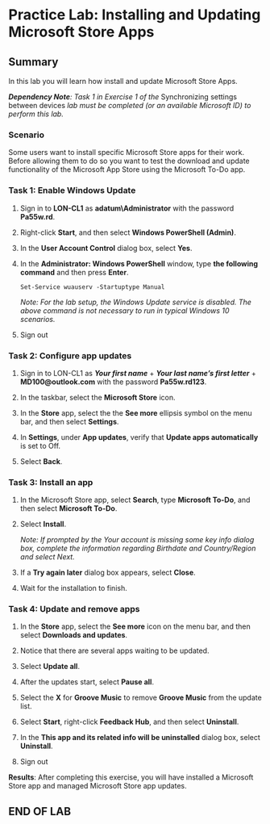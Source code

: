 # Practice Lab: Installing and Updating Microsoft Store Apps

## Summary

In this lab you will learn how install and update Microsoft Store Apps.

_**Dependency Note**: Task 1 in Exercise 1 of the_ Synchronizing settings between devices _lab must be completed (or an
available Microsoft ID) to perform this lab._

### Scenario

Some users want to install specific Microsoft Store apps for their work. Before
allowing them to do so you want to test the download and update functionality of
the Microsoft App Store using the Microsoft To-Do app.

### Task 1: Enable Windows Update

1. Sign in to **LON-CL1** as **adatum\\Administrator** with the password
    **Pa55w.rd**.

1. Right-click **Start**, and then select **Windows PowerShell (Admin)**.

1. In the **User Account Control** dialog box, select **Yes**.

1. In the **Administrator: Windows PowerShell** window, type **the following
    command** and then press **Enter**.

   ```pwsh
   Set-Service wuauserv -Startuptype Manual
   ```

    *Note: For the lab setup, the Windows Update service is disabled. The above command is not necessary to run in typical Windows 10 scenarios.*

1. Sign out

### Task 2: Configure app updates

1. Sign in to LON-CL1 as **_Your first name_** + **_Your last name’s first letter_** + **MD100\@outlook.com** with the password **Pa55w.rd123**.

1. In the taskbar, select the **Microsoft Store** icon.

1. In the **Store** app, select the the **See more** ellipsis symbol on the
    menu bar, and then select **Settings**.

1. In **Settings**, under **App updates**, verify that **Update apps
    automatically** is set to Off.

1. Select **Back**.

### Task 3: Install an app

1. In the Microsoft Store app, select **Search**, type **Microsoft To-Do**, and
    then select **Microsoft To-Do**.

1. Select **Install**.  

    *Note: If prompted by the Your account is missing some key info dialog box, complete the information regarding Birthdate and Country/Region and select Next.*

1. If a **Try again later** dialog box appears, select **Close**.

1. Wait for the installation to finish.

### Task 4: Update and remove apps

1. In the **Store** app, select the **See more** icon on the menu bar, and then
    select **Downloads and updates**.

1. Notice that there are several apps waiting to be updated.

1. Select **Update all**.

1. After the updates start, select **Pause all**.

1. Select the **X** for **Groove Music** to remove **Groove Music** from the
    update list.

1. Select **Start**, right-click **Feedback Hub**, and then select
    **Uninstall**.

1. In the **This app and its related info will be uninstalled** dialog box,
    select **Uninstall**.

1. Sign out

**Results**: After completing this exercise, you will have installed a Microsoft
Store app and managed Microsoft Store app updates.

## END OF LAB
